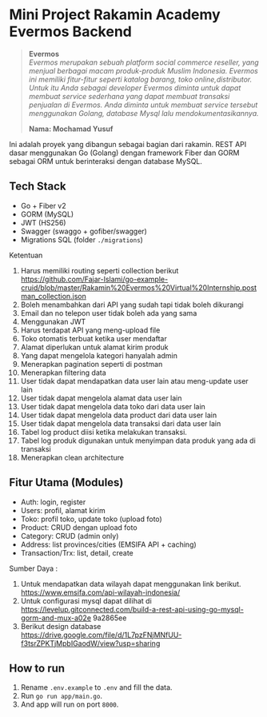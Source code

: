 # Mini Project Rakamin Academy Evermos Backend

> **Evermos**<br>
> *Evermos merupakan sebuah platform social commerce reseller, yang menjual berbagai macam produk-produk Muslim Indonesia. Evermos ini memiliki fitur-fitur seperti katalog barang, toko online,distributor.  Untuk itu Anda sebagai developer Evermos diminta untuk dapat membuat service sederhana yang dapat membuat transaksi penjualan di Evermos. Anda diminta untuk membuat service tersebut menggunakan Golang, database Mysql lalu mendokumentasikannya.*
>
> **Nama: Mochamad Yusuf**

Ini adalah proyek yang dibangun sebagai bagian dari rakamin. REST API dasar menggunakan Go (Golang) dengan framework Fiber dan GORM sebagai ORM untuk berinteraksi dengan database MySQL.

## Tech Stack
- Go + Fiber v2
- GORM (MySQL)
- JWT (HS256)
- Swagger (swaggo + gofiber/swagger)
- Migrations SQL (folder `./migrations`)

Ketentuan
1. Harus memiliki routing seperti collection berikut https://github.com/Fajar-Islami/go-example-cruid/blob/master/Rakamin%20Evermos%20Virtual%20Internship.postman_collection.json
2. Boleh menambahkan dari API yang sudah tapi tidak boleh dikurangi
3. Email dan no telepon user tidak boleh ada yang sama
4. Menggunakan JWT
5. Harus terdapat API yang meng-upload file
6. Toko otomatis terbuat ketika user mendaftar
7. Alamat diperlukan untuk alamat kirim produk
8. Yang dapat mengelola kategori hanyalah admin
9. Menerapkan pagination seperti di postman
10. Menerapkan filtering data
11. User tidak dapat mendapatkan data user lain atau meng-update user lain
12. User tidak dapat mengelola alamat data user lain
13. User tidak dapat mengelola data toko dari data user lain
14. User tidak dapat mengelola data product dari data user lain
15. User tidak dapat mengelola data transaksi dari data user lain
16. Tabel log product diisi ketika melakukan transaksi.
17. Tabel log produk digunakan untuk menyimpan data produk yang ada di transaksi
18. Menerapkan clean architecture

## Fitur Utama (Modules)
- Auth: login, register
- Users: profil, alamat kirim
- Toko: profil toko, update toko (upload foto)
- Product: CRUD dengan upload foto
- Category: CRUD (admin only)
- Address: list provinces/cities (EMSIFA API + caching)
- Transaction/Trx: list, detail, create

Sumber Daya :
1. Untuk mendapatkan data wilayah dapat menggunakan link berikut.
https://www.emsifa.com/api-wilayah-indonesia/
2. Untuk configurasi mysql dapat dilihat di
https://levelup.gitconnected.com/build-a-rest-api-using-go-mysql-gorm-and-mux-a02e
9a2865ee
3. Berikut design database https://drive.google.com/file/d/1L7pzFNjMNfUU-f3tsrZPKTjMpbIGaodW/view?usp=sharing

## How to run
1. Rename `.env.example` to `.env` and fill the data.
2. Run `go run app/main.go`.
3. And app will run on port `8000`.